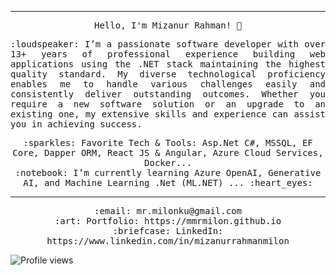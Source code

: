 <!--<img src="https://raw.github.com/mmrmilon/mmrmilon/master/28690641q4g4f.jpg"/>-->
 <hr></hr>
<p align="center">
  <samp>
    Hello, I'm Mizanur Rahman! 👋 <br>
  </samp>
</p>
<p align="justify">
  <samp>
    :loudspeaker: I’m a passionate software developer with over 13+ years of professional experience building web applications using the .NET stack maintaining the highest quality standard. My diverse technological proficiency enables me to handle various challenges easily and consistently deliver outstanding outcomes. Whether you require a new software solution or an upgrade to an existing one, my extensive skills and experience can assist you in achieving success.
  </samp>
</p>
<p align="center">
  <samp>
    :sparkles: Favorite Tech & Tools: Asp.Net C#, MSSQL, EF Core, Dapper ORM, React JS & Angular, Azure Cloud Services, Docker... <br>
    :notebook: I’m currently learning  Azure OpenAI, Generative AI, and Machine Learning .Net (ML.NET) ... :heart_eyes:  <br>
  </samp>
</p>
<hr></hr>
<p align="center">
  <samp>   
    :email:	mr.milonku@gmail.com <br>
    :art: Portfolio: https://mmrmilon.github.io <br>
    :briefcase: LinkedIn: https://www.linkedin.com/in/mizanurrahmanmilon <br>
  </samp>
</p>


![Profile views](https://gpvc.arturio.dev/mrmilon)
